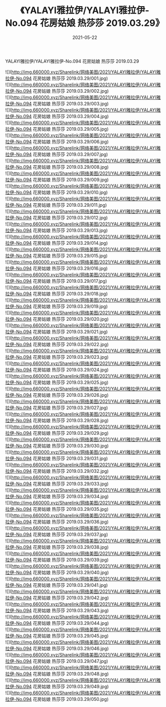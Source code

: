 ﻿---
layout: post
title:  《YALAYI雅拉伊/YALAYI雅拉伊-No.094 花房姑娘 热莎莎 2019.03.29》
date:   2021-05-22
img: http://img.660000.xyz/Sharelink/网络美图/2021/YALAYI雅拉伊/YALAYI雅拉伊-No.094 花房姑娘 热莎莎 2019.03.29/000.jpg
categories: [美女, 清纯, 唯美]
---

YALAYI雅拉伊/YALAYI雅拉伊-No.094 花房姑娘 热莎莎 2019.03.29

 ![](http://img.660000.xyz/Sharelink/网络美图/2021/YALAYI雅拉伊/YALAYI雅拉伊-No.094 花房姑娘 热莎莎 2019.03.29/001.jpg) <br>![](http://img.660000.xyz/Sharelink/网络美图/2021/YALAYI雅拉伊/YALAYI雅拉伊-No.094 花房姑娘 热莎莎 2019.03.29/002.jpg) <br>![](http://img.660000.xyz/Sharelink/网络美图/2021/YALAYI雅拉伊/YALAYI雅拉伊-No.094 花房姑娘 热莎莎 2019.03.29/003.jpg) <br>![](http://img.660000.xyz/Sharelink/网络美图/2021/YALAYI雅拉伊/YALAYI雅拉伊-No.094 花房姑娘 热莎莎 2019.03.29/004.jpg) <br>![](http://img.660000.xyz/Sharelink/网络美图/2021/YALAYI雅拉伊/YALAYI雅拉伊-No.094 花房姑娘 热莎莎 2019.03.29/005.jpg) <br>![](http://img.660000.xyz/Sharelink/网络美图/2021/YALAYI雅拉伊/YALAYI雅拉伊-No.094 花房姑娘 热莎莎 2019.03.29/006.jpg) <br>![](http://img.660000.xyz/Sharelink/网络美图/2021/YALAYI雅拉伊/YALAYI雅拉伊-No.094 花房姑娘 热莎莎 2019.03.29/007.jpg) <br>![](http://img.660000.xyz/Sharelink/网络美图/2021/YALAYI雅拉伊/YALAYI雅拉伊-No.094 花房姑娘 热莎莎 2019.03.29/008.jpg) <br>![](http://img.660000.xyz/Sharelink/网络美图/2021/YALAYI雅拉伊/YALAYI雅拉伊-No.094 花房姑娘 热莎莎 2019.03.29/009.jpg) <br>![](http://img.660000.xyz/Sharelink/网络美图/2021/YALAYI雅拉伊/YALAYI雅拉伊-No.094 花房姑娘 热莎莎 2019.03.29/010.jpg) <br>![](http://img.660000.xyz/Sharelink/网络美图/2021/YALAYI雅拉伊/YALAYI雅拉伊-No.094 花房姑娘 热莎莎 2019.03.29/011.jpg) <br>![](http://img.660000.xyz/Sharelink/网络美图/2021/YALAYI雅拉伊/YALAYI雅拉伊-No.094 花房姑娘 热莎莎 2019.03.29/012.jpg) <br>![](http://img.660000.xyz/Sharelink/网络美图/2021/YALAYI雅拉伊/YALAYI雅拉伊-No.094 花房姑娘 热莎莎 2019.03.29/013.jpg) <br>![](http://img.660000.xyz/Sharelink/网络美图/2021/YALAYI雅拉伊/YALAYI雅拉伊-No.094 花房姑娘 热莎莎 2019.03.29/014.jpg) <br>![](http://img.660000.xyz/Sharelink/网络美图/2021/YALAYI雅拉伊/YALAYI雅拉伊-No.094 花房姑娘 热莎莎 2019.03.29/015.jpg) <br>![](http://img.660000.xyz/Sharelink/网络美图/2021/YALAYI雅拉伊/YALAYI雅拉伊-No.094 花房姑娘 热莎莎 2019.03.29/016.jpg) <br>![](http://img.660000.xyz/Sharelink/网络美图/2021/YALAYI雅拉伊/YALAYI雅拉伊-No.094 花房姑娘 热莎莎 2019.03.29/017.jpg) <br>![](http://img.660000.xyz/Sharelink/网络美图/2021/YALAYI雅拉伊/YALAYI雅拉伊-No.094 花房姑娘 热莎莎 2019.03.29/018.jpg) <br>![](http://img.660000.xyz/Sharelink/网络美图/2021/YALAYI雅拉伊/YALAYI雅拉伊-No.094 花房姑娘 热莎莎 2019.03.29/019.jpg) <br>![](http://img.660000.xyz/Sharelink/网络美图/2021/YALAYI雅拉伊/YALAYI雅拉伊-No.094 花房姑娘 热莎莎 2019.03.29/020.jpg) <br>![](http://img.660000.xyz/Sharelink/网络美图/2021/YALAYI雅拉伊/YALAYI雅拉伊-No.094 花房姑娘 热莎莎 2019.03.29/021.jpg) <br>![](http://img.660000.xyz/Sharelink/网络美图/2021/YALAYI雅拉伊/YALAYI雅拉伊-No.094 花房姑娘 热莎莎 2019.03.29/022.jpg) <br>![](http://img.660000.xyz/Sharelink/网络美图/2021/YALAYI雅拉伊/YALAYI雅拉伊-No.094 花房姑娘 热莎莎 2019.03.29/023.jpg) <br>![](http://img.660000.xyz/Sharelink/网络美图/2021/YALAYI雅拉伊/YALAYI雅拉伊-No.094 花房姑娘 热莎莎 2019.03.29/024.jpg) <br>![](http://img.660000.xyz/Sharelink/网络美图/2021/YALAYI雅拉伊/YALAYI雅拉伊-No.094 花房姑娘 热莎莎 2019.03.29/025.jpg) <br>![](http://img.660000.xyz/Sharelink/网络美图/2021/YALAYI雅拉伊/YALAYI雅拉伊-No.094 花房姑娘 热莎莎 2019.03.29/026.jpg) <br>![](http://img.660000.xyz/Sharelink/网络美图/2021/YALAYI雅拉伊/YALAYI雅拉伊-No.094 花房姑娘 热莎莎 2019.03.29/027.jpg) <br>![](http://img.660000.xyz/Sharelink/网络美图/2021/YALAYI雅拉伊/YALAYI雅拉伊-No.094 花房姑娘 热莎莎 2019.03.29/028.jpg) <br>![](http://img.660000.xyz/Sharelink/网络美图/2021/YALAYI雅拉伊/YALAYI雅拉伊-No.094 花房姑娘 热莎莎 2019.03.29/029.jpg) <br>![](http://img.660000.xyz/Sharelink/网络美图/2021/YALAYI雅拉伊/YALAYI雅拉伊-No.094 花房姑娘 热莎莎 2019.03.29/030.jpg) <br>![](http://img.660000.xyz/Sharelink/网络美图/2021/YALAYI雅拉伊/YALAYI雅拉伊-No.094 花房姑娘 热莎莎 2019.03.29/031.jpg) <br>![](http://img.660000.xyz/Sharelink/网络美图/2021/YALAYI雅拉伊/YALAYI雅拉伊-No.094 花房姑娘 热莎莎 2019.03.29/032.jpg) <br>![](http://img.660000.xyz/Sharelink/网络美图/2021/YALAYI雅拉伊/YALAYI雅拉伊-No.094 花房姑娘 热莎莎 2019.03.29/033.jpg) <br>![](http://img.660000.xyz/Sharelink/网络美图/2021/YALAYI雅拉伊/YALAYI雅拉伊-No.094 花房姑娘 热莎莎 2019.03.29/034.jpg) <br>![](http://img.660000.xyz/Sharelink/网络美图/2021/YALAYI雅拉伊/YALAYI雅拉伊-No.094 花房姑娘 热莎莎 2019.03.29/035.jpg) <br>![](http://img.660000.xyz/Sharelink/网络美图/2021/YALAYI雅拉伊/YALAYI雅拉伊-No.094 花房姑娘 热莎莎 2019.03.29/036.jpg) <br>![](http://img.660000.xyz/Sharelink/网络美图/2021/YALAYI雅拉伊/YALAYI雅拉伊-No.094 花房姑娘 热莎莎 2019.03.29/037.jpg) <br>![](http://img.660000.xyz/Sharelink/网络美图/2021/YALAYI雅拉伊/YALAYI雅拉伊-No.094 花房姑娘 热莎莎 2019.03.29/038.jpg) <br>![](http://img.660000.xyz/Sharelink/网络美图/2021/YALAYI雅拉伊/YALAYI雅拉伊-No.094 花房姑娘 热莎莎 2019.03.29/039.jpg) <br>![](http://img.660000.xyz/Sharelink/网络美图/2021/YALAYI雅拉伊/YALAYI雅拉伊-No.094 花房姑娘 热莎莎 2019.03.29/040.jpg) <br>![](http://img.660000.xyz/Sharelink/网络美图/2021/YALAYI雅拉伊/YALAYI雅拉伊-No.094 花房姑娘 热莎莎 2019.03.29/041.jpg) <br>![](http://img.660000.xyz/Sharelink/网络美图/2021/YALAYI雅拉伊/YALAYI雅拉伊-No.094 花房姑娘 热莎莎 2019.03.29/042.jpg) <br>![](http://img.660000.xyz/Sharelink/网络美图/2021/YALAYI雅拉伊/YALAYI雅拉伊-No.094 花房姑娘 热莎莎 2019.03.29/043.jpg) <br>![](http://img.660000.xyz/Sharelink/网络美图/2021/YALAYI雅拉伊/YALAYI雅拉伊-No.094 花房姑娘 热莎莎 2019.03.29/044.jpg) <br>![](http://img.660000.xyz/Sharelink/网络美图/2021/YALAYI雅拉伊/YALAYI雅拉伊-No.094 花房姑娘 热莎莎 2019.03.29/045.jpg) <br>![](http://img.660000.xyz/Sharelink/网络美图/2021/YALAYI雅拉伊/YALAYI雅拉伊-No.094 花房姑娘 热莎莎 2019.03.29/046.jpg) <br>![](http://img.660000.xyz/Sharelink/网络美图/2021/YALAYI雅拉伊/YALAYI雅拉伊-No.094 花房姑娘 热莎莎 2019.03.29/047.jpg) <br>![](http://img.660000.xyz/Sharelink/网络美图/2021/YALAYI雅拉伊/YALAYI雅拉伊-No.094 花房姑娘 热莎莎 2019.03.29/048.jpg) <br>![](http://img.660000.xyz/Sharelink/网络美图/2021/YALAYI雅拉伊/YALAYI雅拉伊-No.094 花房姑娘 热莎莎 2019.03.29/049.jpg) <br>![](http://img.660000.xyz/Sharelink/网络美图/2021/YALAYI雅拉伊/YALAYI雅拉伊-No.094 花房姑娘 热莎莎 2019.03.29/050.jpg) <br>